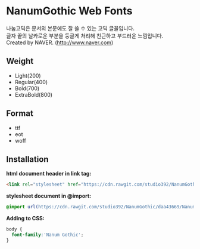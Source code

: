 # NanumGothic Web Fonts

나눔고딕은 문서의 본문에도 잘 쓸 수 있는 고딕 글꼴입니다. <br />
글자 끝의 날카로운 부분을 둥글게 처리해 친근하고 부드러운 느낌입니다.<br />
Created by NAVER. (http://www.naver.com)

## Weight

- Light(200)
- Regular(400)
- Bold(700)
- ExtraBold(800)


## Format

- ttf
- eot
- woff

## Installation

**html document header in link tag:**

```html
<link rel="stylesheet" href="https://cdn.rawgit.com/studio392/NanumGothic/daa43669/NanumGothic.css" />
```

**stylesheet document in @import:**

```css
@import url(https://cdn.rawgit.com/studio392/NanumGothic/daa43669/NanumGothic.css);
```

**Adding to CSS:**

```css
body {
  font-family:'Nanum Gothic';
}
```
